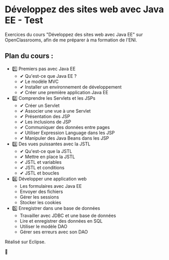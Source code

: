 # Développez des sites web avec Java EE - Test

Exercices du cours "Développez des sites web avec Java EE" sur OpenClassrooms, afin de me préparer à ma formation de l'ENI.

## Plan du cours :
-  1️⃣ Premiers pas avec Java EE
    - ✔ Qu'est-ce que Java EE ?
    - ✔ Le modèle MVC
    - ✔ Installer un environnement de développement
    - ✔ Créer une première application Java EE
-  2️⃣ Comprendre les Servlets et les JSPs
    - ✔ Créer un Servlet
    - ✔ Associer une vue à une Servlet
    - ✔ Présentation des JSP
    - ✔ Les inclusions de JSP
    - ✔ Communiquer des données entre pages
    - ✔ Utiliser Expression Language dans les JSP
    - ✔ Manipuler des Java Beans dans les JSP
-  3️⃣ Des vues puissantes avec la JSTL
    - ✔ Qu'est-ce que la JSTL
    - ✔ Mettre en place la JSTL
    - ✔ JSTL et variables
    - ✔ JSTL et conditions
    - ✔ JSTL et boucles
-  4️⃣ Développer une application web
    - Les formulaires avec Java EE
    - Envoyer des fichiers
    - Gérer les sessions
    - Stocker les cookies
-  5️⃣ Enregistrer dans une base de données
    - Travailler avec JDBC et une base de données
    - Lire et enregistrer des données en SQL
    - Utiliser le modèle DAO
    - Gérer ses erreurs avec son DAO

Réalisé sur Eclipse.

🧐
